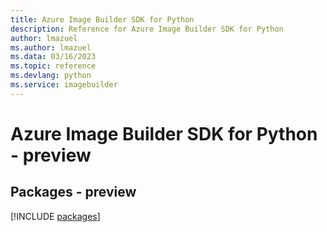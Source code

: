 ```yaml
---
title: Azure Image Builder SDK for Python
description: Reference for Azure Image Builder SDK for Python
author: lmazuel
ms.author: lmazuel
ms.data: 03/16/2023
ms.topic: reference
ms.devlang: python
ms.service: imagebuilder
---
```

# Azure Image Builder SDK for Python - preview
## Packages - preview
[!INCLUDE [packages](image-builder-index.md)]